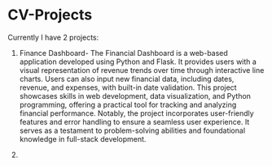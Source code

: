 # CV-Projects

Currently I have 2 projects: 
  
  1) Finance Dashboard- The Financial Dashboard is a web-based application developed using Python and Flask. It provides users with a visual representation of revenue trends over time through interactive line charts. Users can also input new financial data, including dates, revenue, and expenses, with built-in date validation. This project showcases skills in web development, data visualization, and Python programming, offering a practical tool for tracking and analyzing financial performance. Notably, the project incorporates user-friendly features and error handling to ensure a seamless user experience. It serves as a testament to problem-solving abilities and foundational knowledge in full-stack development.



  2) 



